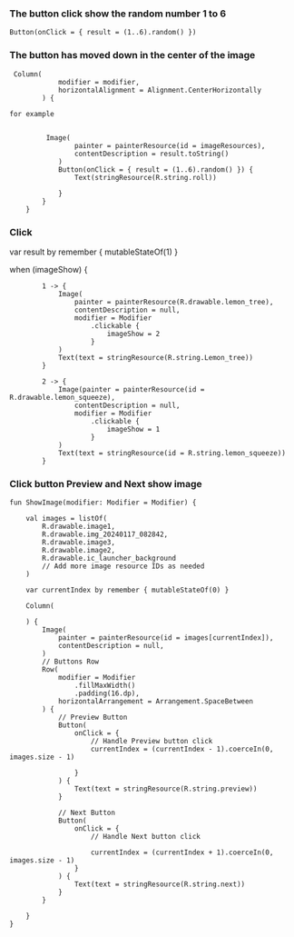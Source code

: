 ### The button click show the random number 1 to 6

````
Button(onClick = { result = (1..6).random() })

````
### The button has moved down in the center of the image

````
 Column(
            modifier = modifier,
            horizontalAlignment = Alignment.CenterHorizontally
        ) {

for example


         Image(
                painter = painterResource(id = imageResources),
                contentDescription = result.toString()
            )
            Button(onClick = { result = (1..6).random() }) {
                Text(stringResource(R.string.roll))

            }
        }
    }
````
### Click

 var result by remember { mutableStateOf(1) }


 when (imageShow) {

            1 -> {
                Image(
                    painter = painterResource(R.drawable.lemon_tree),
                    contentDescription = null,
                    modifier = Modifier
                        .clickable {
                            imageShow = 2
                        }
                )
                Text(text = stringResource(R.string.Lemon_tree))
            }

            2 -> {
                Image(painter = painterResource(id = R.drawable.lemon_squeeze),
                    contentDescription = null,
                    modifier = Modifier
                        .clickable {
                            imageShow = 1
                        }
                )
                Text(text = stringResource(id = R.string.lemon_squeeze))
            }
            
### Click button Preview and Next show image
````
fun ShowImage(modifier: Modifier = Modifier) {

    val images = listOf(
        R.drawable.image1,
        R.drawable.img_20240117_082842,
        R.drawable.image3,
        R.drawable.image2,
        R.drawable.ic_launcher_background
        // Add more image resource IDs as needed
    )

    var currentIndex by remember { mutableStateOf(0) }

    Column(

    ) {
        Image(
            painter = painterResource(id = images[currentIndex]),
            contentDescription = null,
        )
        // Buttons Row
        Row(
            modifier = Modifier
                .fillMaxWidth()
                .padding(16.dp),
            horizontalArrangement = Arrangement.SpaceBetween
        ) {
            // Preview Button
            Button(
                onClick = {
                    // Handle Preview button click
                    currentIndex = (currentIndex - 1).coerceIn(0, images.size - 1)

                }
            ) {
                Text(text = stringResource(R.string.preview))
            }

            // Next Button
            Button(
                onClick = {
                    // Handle Next button click

                    currentIndex = (currentIndex + 1).coerceIn(0, images.size - 1)
                }
            ) {
                Text(text = stringResource(R.string.next))
            }
        }

    }
}
